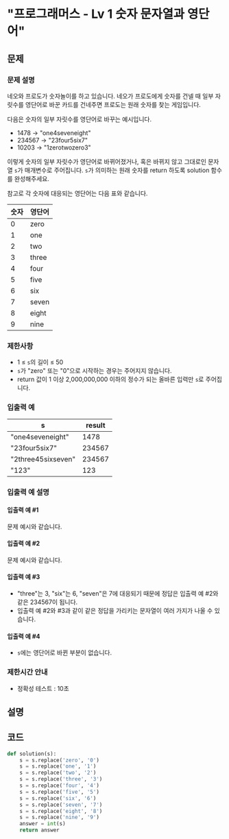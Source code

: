 # "프로그래머스 - Lv 1 숫자 문자열과 영단어"

문제
-----

### 문제 설명

네오와 프로도가 숫자놀이를 하고 있습니다. 네오가 프로도에게 숫자를 건넬 때 일부 자릿수를 영단어로 바꾼 카드를 건네주면 프로도는 원래 숫자를 찾는 게임입니다.

다음은 숫자의 일부 자릿수를 영단어로 바꾸는 예시입니다.

- 1478 → "one4seveneight"
- 234567 → "23four5six7"
- 10203 → "1zerotwozero3"

이렇게 숫자의 일부 자릿수가 영단어로 바뀌어졌거나, 혹은 바뀌지 않고 그대로인 문자열 `s`가 매개변수로 주어집니다. `s`가 의미하는 원래 숫자를 return 하도록 solution 함수를 완성해주세요.

참고로 각 숫자에 대응되는 영단어는 다음 표와 같습니다.

|숫자|영단어|
|--|--|
|0|zero|
|1|one|
|2|two|
|3|three|
|4|four|
|5|five|
|6|six|
|7|seven|
|8|eight|
|9|nine|

### 제한사항

- 1 ≤ `s`의 길이 ≤ 50
- `s`가 "zero" 또는 "0"으로 시작하는 경우는 주어지지 않습니다.
- return 값이 1 이상 2,000,000,000 이하의 정수가 되는 올바른 입력만 `s`로 주어집니다.

### 입출력 예

|s|result|   
|---|---|   
|"one4seveneight"|1478|   
|"23four5six7"|234567|   
|"2three45sixseven"|234567|   
|"123"|123|   

### 입출력 예 설명

#### 입출력 예 #1

문제 예시와 같습니다.

#### 입출력 예 #2

문제 예시와 같습니다.

#### 입출력 예 #3

- "three"는 3, "six"는 6, "seven"은 7에 대응되기 때문에 정답은 입출력 예 #2와 같은 234567이 됩니다.
- 입출력 예 #2와 #3과 같이 같은 정답을 가리키는 문자열이 여러 가지가 나올 수 있습니다.

#### 입출력 예 #4

- `s`에는 영단어로 바뀐 부분이 없습니다.

### 제한시간 안내

- 정확성 테스트 : 10초

설명
------

코드
------

``` python
def solution(s):
    s = s.replace('zero', '0')
    s = s.replace('one', '1')
    s = s.replace('two', '2')
    s = s.replace('three', '3')
    s = s.replace('four', '4')
    s = s.replace('five', '5')
    s = s.replace('six', '6')
    s = s.replace('seven', '7')
    s = s.replace('eight', '8')
    s = s.replace('nine', '9')
    answer = int(s)
    return answer
```
